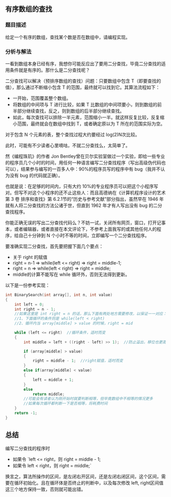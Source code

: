 
## 有序数组的查找

### 题目描述

给定一个有序的数组，查找某个数是否在数组中，请编程实现。

### 分析与解法

一看到数组本身已经有序，我想你可能反应出了要用二分查找，毕竟二分查找的适用条件就是有序的。那什么是二分查找呢？

二分查找可以解决（预排序数组的查找）问题：只要数组中包含 T（即要查找的值），那么通过不断缩小包含 T 的范围，最终就可以找到它。其算法流程如下：

 - 一开始，范围覆盖整个数组。
 - 将数组的中间项与 T 进行比较，如果 T 比数组的中间项要小，则到数组的前半部分继续查找，反之，则到数组的后半部分继续查找。
 - 如此，每次查找可以排除一半元素，范围缩小一半。就这样反复比较，反复缩小范围，最终就会在数组中找到 T，或者确定原以为 T 所在的范围实际为空。

对于包含 N 个元素的表，整个查找过程大约要经过 log(2)N次比较。

此时，可能有不少读者心里嘀咕，不就二分查找么，太简单了。

然《编程珠玑》的作者 Jon Bentley曾在贝尔实验室做过一个实验，即给一些专业的程序员几个小时的时间，用任何一种语言编写二分查找程序（写出高级伪代码也可以），结果参与编写的一百多人中：90%的程序员写的程序中有 bug（我并不认为没有 bug 的代码就正确）。

也就是说：在足够的时间内，只有大约 10%的专业程序员可以把这个小程序写对。但写不对这个小程序的还不止这些人：而且高德纳在《计算机程序设计的艺术 第 3 卷 排序和查找》第 6.2.1节的“历史与参考文献”部分指出，虽然早在 1946 年就有人将二分查找的方法公诸于世，但直到 1962 年才有人写出没有 bug 的二分查找程序。

你能正确无误的写出二分查找代码么？不妨一试，关闭所有网页，窗口，打开记事本，或者编辑器，或者直接在本文评论下，不参考上面我写的或其他任何人的程序，给自己十分钟到 N 个小时不等的时间，立即编写一个二分查找程序。

要准确实现二分查找，首先要把握下面几个要点：
 - 关于 right 的赋值
- right = n-1 => while(left <= right) => right = middle-1;
- right = n   => while(left <  right) => right = middle;
 - middle的计算不能写在 while 循环外，否则无法得到更新。

以下是一份参考实现：
```cpp
int BinarySearch(int array[], int n, int value)
{
    int left = 0;
    int right = n - 1;
    //如果这里是 int right = n 的话，那么下面有两处地方需要修改，以保证一一对应：
    //1、下面循环的条件则是 while(left < right)
    //2、循环内当 array[middle] > value 的时候，right = mid

    while (left <= right)  //循环条件，适时而变
    {
        int middle = left + ((right - left) >> 1);  //防止溢出，移位也更高效。同时，每次循环都需要更新。

        if (array[middle] > value)
        {
            right = middle - 1;  //right赋值，适时而变
        }
        else if(array[middle] < value)
        {
            left = middle + 1;
        }
        else
            return middle;
        //可能会有读者认为刚开始时就要判断相等，但毕竟数组中不相等的情况更多
        //如果每次循环都判断一下是否相等，将耗费时间
    }
    return -1;
}
```

## 总结

编写二分查找的程序时
 - 如果令 `left <= right，则 right = middle - 1;
 - 如果令 left < right，则 right = middle;`

换言之，算法所操作的区间，是左闭右开区间，还是左闭右闭区间，这个区间，需要在循环初始化。且在循环体是否终止的判断中，以及每次修改 left, right区间值这三个地方保持一致，否则就可能出错。
